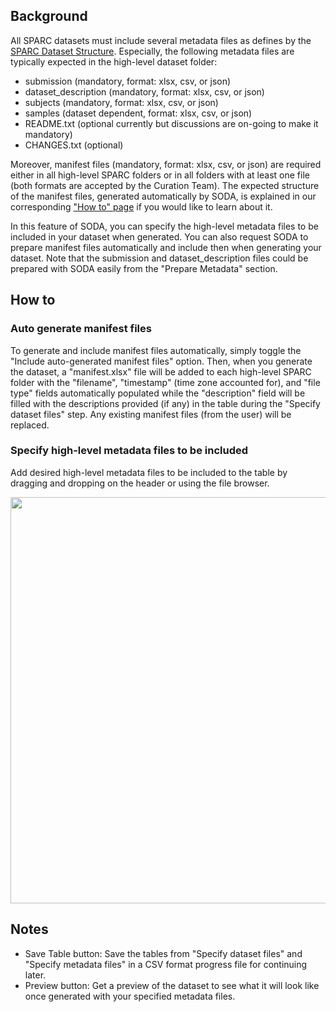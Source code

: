 ## Background

All SPARC datasets must include several metadata files as defines by the [SPARC Dataset Structure](https://docs.google.com/presentation/d/1EQPn1FmANpPsFt3CguU-JOQVMMlJsNXluQAK_gb2qVg/edit#slide=id.p1). Especially, the following metadata files are typically expected in the high-level dataset folder:
* submission (mandatory, format: xlsx, csv, or json)
* dataset_description (mandatory, format: xlsx, csv, or json)
* subjects (mandatory, format: xlsx, csv, or json)
* samples (dataset dependent, format: xlsx, csv, or json)
* README.txt (optional currently but discussions are on-going to make it mandatory)
* CHANGES.txt (optional)

Moreover, manifest files (mandatory, format: xlsx, csv, or json) are required either in all high-level SPARC folders or in all folders with at least one file (both formats are accepted by the Curation Team). The expected structure of the manifest files, generated automatically by SODA, is explained in our corresponding ["How to" page](https://github.com/bvhpatel/SODA/wiki/How-to-structure-the-manifest-metadata-file) if you would like to learn about it.

In this feature of SODA, you can specify the high-level metadata files to be included in your dataset when generated. You can also request SODA to prepare manifest files automatically and include then when generating your dataset. Note that the submission and dataset_description files could be prepared with SODA easily from the "Prepare Metadata" section.

## How to

### Auto generate manifest files

To generate and include manifest files automatically, simply toggle the "Include auto-generated manifest files" option. Then, when you generate the dataset, a "manifest.xlsx" file will be added to each high-level SPARC folder with the "filename", "timestamp" (time zone accounted for), and "file type" fields automatically populated while the "description" field will be filled with the descriptions provided (if any) in the table during the "Specify dataset files" step. Any existing manifest files (from the user) will be replaced.

### Specify high-level metadata files to be included

Add desired high-level metadata files to be included to the table by dragging and dropping on the header or using the file browser.

<p align="center">
<img src="https://github.com/bvhpatel/SODA/raw/master/docs/documentation/Prepare-dataset/Specify-metadata/specify-metadata.gif" width="650">
</p>

## Notes 

* Save Table button: Save the tables from "Specify dataset files" and "Specify metadata files" in a CSV format progress file for continuing later.
* Preview button: Get a preview of the dataset to see what it will look like once generated with your specified metadata files. 
